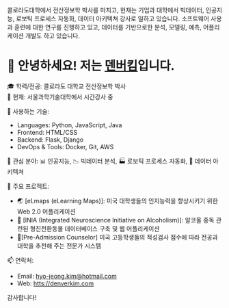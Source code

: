 콜로라도대학에서 전산정보학 박사를 마치고, 현재는 기업과 대학에서 빅데이터, 인공지능, 로보틱 프로세스 자동화, 데이터 아키텍쳐 강사로 일하고 있습니다. 소프트웨어 사용과 훈련에 대한 연구를 진행하고 있고, 데이터를 기반으로한 분석, 모델링, 예측, 어플리케이션 개발도 하고 있습니다.  

# 👋 안녕하세요! 저는 [덴버킴](https://github.com/denverkim)입니다.

🎓 학력/전공: 콜로라도 대학교 전산정보학 박사  
💼 현재: 서울과학기술대학에서 시간강사 중  
  
🧰 사용하는 기술:
- Languages: Python, JavaScript, Java
- Frontend: HTML/CSS
- Backend: Flask, Django
- DevOps & Tools: Docker, Git, AWS  
  
📌 관심 분야: 📊 인공지능, 📉 빅데이터 분석, 🏭 로보틱 프로세스 자동화, 📄 데이터 아키텍쳐  
  
📂 주요 프로젝트:
- 🌏 [eLmaps (eLearning Maps)]: 미국 대학생들의 인지능력을 향상시키기 위한 Web 2.0 어플리케이션
- 🧠 [INIA (Integrated Neuroscience Initiative on Alcoholism)]: 알코올 중독 관련된 형진전환동물 데이터베이스 구축 및 웹 어플리케이션
- 📓[Pre-Admission Counselor] 미국 고등학생들의 적성검사 점수에 따라 전공과 대학을 추천해 주는 전문가 시스템   
  
📫 연락처:
- Email: [hyo-jeong.kim@hotmail.com](mailto:hyo-jeong.kim@hotmail.com)
- Web: [htts://denverkim.com](htts://denverkim.com)    
  
감사합니다!
